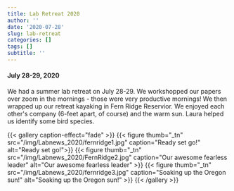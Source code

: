 ```yaml
---
title: Lab Retreat 2020
author: ''
date: '2020-07-28'
slug: lab-retreat
categories: []
tags: []
subtitle: ''
---
```

#### July 28-29, 2020
We had a summer lab retreat on July 28-29. We workshopped our papers over zoom in the mornings - those were very productive mornings! We then wrapped up our retreat kayaking in Fern Ridge Reservior. We enjoyed each other's company (6-feet apart, of course) and the warm sun. Laura helped us identify some bird species.


{{< gallery caption-effect="fade" >}}
  {{< figure thumb="_tn" src="/img/Labnews_2020/fernridge1.jpg" caption="Ready set go!" alt="Ready set go!">}}
  {{< figure thumb="_tn" src="/img/Labnews_2020/FernRidge2.jpg" caption="Our awesome fearless leader" alt="Our awesome fearless leader" >}}
  {{< figure thumb="_tn" src="/img/Labnews_2020/fernridge3.jpg" caption="Soaking up the Oregon sun!" alt="Soaking up the Oregon sun!" >}}
{{< /gallery >}}

<!--more-->
